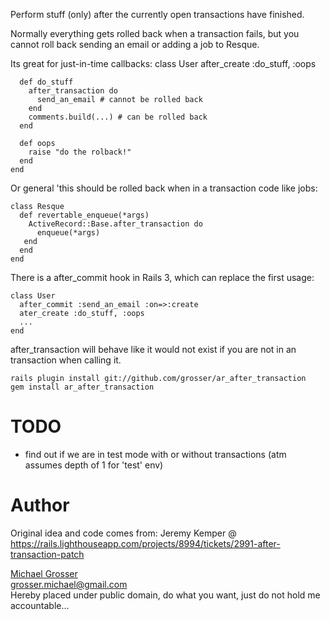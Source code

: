 Perform stuff (only) after the currently open transactions have finished.

Normally everything gets rolled back when a transaction fails, but you cannot roll back sending an email or adding a job to Resque.

Its great for just-in-time callbacks:
    class User
      after_create :do_stuff, :oops

      def do_stuff
        after_transaction do
          send_an_email # cannot be rolled back
        end
        comments.build(...) # can be rolled back
      end

      def oops
        raise "do the rolback!"
      end
    end

Or general 'this should be rolled back when in a transaction code like jobs:

    class Resque
      def revertable_enqueue(*args)
        ActiveRecord::Base.after_transaction do
          enqueue(*args)
       end
      end
    end
    
There is a after_commit hook in Rails 3, which can replace the first usage:

    class User
      after_commit :send_an_email :on=>:create
      ater_create :do_stuff, :oops
      ...
    end

after_transaction will behave like it would not exist if you are not in an transaction when calling it.


    rails plugin install git://github.com/grosser/ar_after_transaction
    gem install ar_after_transaction

TODO
=====
 - find out if we are in test mode with or without transactions (atm assumes depth of 1 for 'test' env)


Author
======
Original idea and code comes from: Jeremy Kemper @ https://rails.lighthouseapp.com/projects/8994/tickets/2991-after-transaction-patch 


[Michael Grosser](http://pragmatig.wordpress.com)  
grosser.michael@gmail.com  
Hereby placed under public domain, do what you want, just do not hold me accountable...

